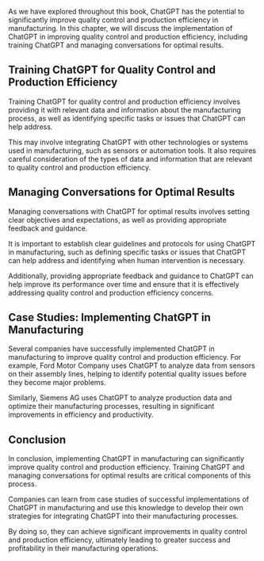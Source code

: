 

As we have explored throughout this book, ChatGPT has the potential to significantly improve quality control and production efficiency in manufacturing. In this chapter, we will discuss the implementation of ChatGPT in improving quality control and production efficiency, including training ChatGPT and managing conversations for optimal results.

Training ChatGPT for Quality Control and Production Efficiency
--------------------------------------------------------------

Training ChatGPT for quality control and production efficiency involves providing it with relevant data and information about the manufacturing process, as well as identifying specific tasks or issues that ChatGPT can help address.

This may involve integrating ChatGPT with other technologies or systems used in manufacturing, such as sensors or automation tools. It also requires careful consideration of the types of data and information that are relevant to quality control and production efficiency.

Managing Conversations for Optimal Results
------------------------------------------

Managing conversations with ChatGPT for optimal results involves setting clear objectives and expectations, as well as providing appropriate feedback and guidance.

It is important to establish clear guidelines and protocols for using ChatGPT in manufacturing, such as defining specific tasks or issues that ChatGPT can help address and identifying when human intervention is necessary.

Additionally, providing appropriate feedback and guidance to ChatGPT can help improve its performance over time and ensure that it is effectively addressing quality control and production efficiency concerns.

Case Studies: Implementing ChatGPT in Manufacturing
---------------------------------------------------

Several companies have successfully implemented ChatGPT in manufacturing to improve quality control and production efficiency. For example, Ford Motor Company uses ChatGPT to analyze data from sensors on their assembly lines, helping to identify potential quality issues before they become major problems.

Similarly, Siemens AG uses ChatGPT to analyze production data and optimize their manufacturing processes, resulting in significant improvements in efficiency and productivity.

Conclusion
----------

In conclusion, implementing ChatGPT in manufacturing can significantly improve quality control and production efficiency. Training ChatGPT and managing conversations for optimal results are critical components of this process.

Companies can learn from case studies of successful implementations of ChatGPT in manufacturing and use this knowledge to develop their own strategies for integrating ChatGPT into their manufacturing processes.

By doing so, they can achieve significant improvements in quality control and production efficiency, ultimately leading to greater success and profitability in their manufacturing operations.
